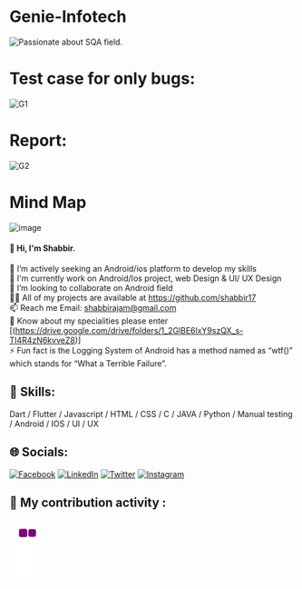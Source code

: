 # Genie-Infotech
![Passionate about SQA field.](https://media-exp1.licdn.com/dms/image/C560BAQF01iw7DlFM9w/company-logo_200_200/0/1644908782334?e=2147483647&v=beta&t=NPcQGkAFxWU3xiWmGf0jpK46OApu_YwgOIPPRrGB4D0)
# Test case for only bugs:
![G1](https://user-images.githubusercontent.com/68172428/200040143-924fa885-36e7-49b4-aa52-937dc80c126d.PNG)

# Report:
![G2](https://user-images.githubusercontent.com/68172428/200040161-d586c933-4fb8-46f1-bb82-597614f2b039.PNG)

# Mind Map
![image](https://user-images.githubusercontent.com/68172428/200040194-810d743f-504a-478a-b76e-1490242ff24b.png)

#### 👋 Hi, I'm Shabbir.

🔭 I’m actively seeking an Android/ios platform to develop my skills<br>🌱 I'm currently work on Android/Ios project, web Design & UI/ UX Design<br>👯 I’m looking to collaborate on Android field<br>👨‍💻 All of my projects are available at https://github.com/shabbir17<br>📫 Reach me Email: shabbirajam@gmail.com <br>📄 Know about my specialities please enter [(https://drive.google.com/drive/folders/1_2GlBE6lxY9szQX_s-TI4R4zN6kvveZ8)]<br>⚡ Fun fact is the Logging System of Android has a method named as “wtf()” which stands for “What a Terrible Failure”.

## 💫 Skills: 
Dart / Flutter / Javascript /  HTML / CSS / C / JAVA / Python / Manual testing / Android / IOS / UI / UX

## 🌐 Socials:
[![Facebook](https://img.shields.io/badge/Facebook-%231877F2.svg?logo=Facebook&logoColor=white)](https://facebook.com/shabbirajam.1790) [![LinkedIn](https://img.shields.io/badge/LinkedIn-%230077B5.svg?logo=linkedin&logoColor=white)](https://linkedin.com/in/shabbir-ajam-ulubbi) [![Twitter](https://img.shields.io/badge/Twitter-%231DA1F2.svg?logo=Twitter&logoColor=white)](https://twitter.com/ShabbirAjam?t=Udyys2c5G2yxfRXbUVaJIw&s=09&fbclid=IwAR01-TXXjy0RTInK-LIThKUq-EolY8MafkSVIiSin0SuDMPAKOa2HSlw9LQ) [![Instagram](https://img.shields.io/badge/Instagram-%23E4405F.svg?logo=Instagram&logoColor=white)](https://instagram.com/shabbir_ajam-)



## 🌱 My contribution activity : 
![snake gif](https://github.com/shabbir17/shabbir17/blob/output/github-contribution-grid-snake.gif)




